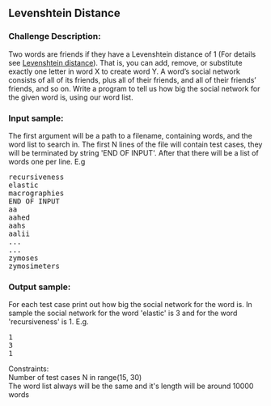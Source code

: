 <h2>Levenshtein Distance</h2>

<h3>Challenge Description:</h3>

<p>
    Two words are friends if they have a Levenshtein distance of 1
    (For details see <a href=" http://en.wikipedia.org/wiki/Levenshtein_distance">Levenshtein distance</a>).
    That is, you can add, remove, or substitute exactly one letter in word X to create word Y. A word&#x2019;s social network
    consists of all of its friends, plus all of their friends, and all of their friends&#x2019; friends, and so on. Write a
    program to tell us how big the social network for the given word is, using our word list.
</p>

<h3>Input sample:</h3>
<p>
    The first argument will be a path to a filename, containing words, and the word list to search in. The first N
    lines of the file will contain test cases, they will be terminated by string &apos;END OF INPUT&apos;. After that there will
    be a list of words one per line. E.g

</p>
<pre class="description-input-output">recursiveness
elastic
macrographies
END OF INPUT
aa
aahed
aahs
aalii
...
...
zymoses
zymosimeters</pre>

<h3>Output sample:</h3>

<p>
    For each test case print out how big the social network for the word is. In sample the social network for the word
    &apos;elastic&apos; is 3 and for the word &apos;recursiveness&apos; is 1. E.g.
</p>
<pre class="description-input-output">1
3
1</pre>
Constraints:
<br>
Number of test cases N in range(15, 30)
<br>
The word list always will be the same and it&apos;s length will be around 10000 words
<br>
<br>